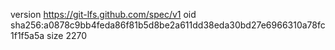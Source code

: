 version https://git-lfs.github.com/spec/v1
oid sha256:a0878c9bb4feda86f81b5d8be2a611dd38eda30bd27e6966310a78fc1f1f5a5a
size 2270
